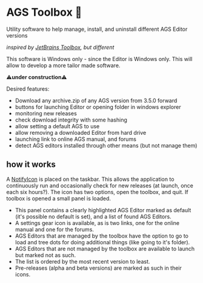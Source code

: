 # AGS Toolbox 🧰
Utility software to help manage, install, and uninstall different AGS Editor versions

_inspired by [JetBrains Toolbox](https://www.jetbrains.com/toolbox-app/), but different_

This software is Windows only - since the Editor is Windows only. This will allow to develop a more tailor made software.

⚠**under construction**⚠

Desired features:

- Download any archive.zip of any AGS version from 3.5.0 forward
- buttons for launching Editor or opening folder in windows explorer
- monitoring new releases
- check download integrity with some hashing
- allow setting a default AGS to use
- allow removing a downloaded Editor from hard drive
- launching link to online AGS manual, and forums
- detect AGS editors installed through other means (but not manage them)

## how it works

A [NotifyIcon](https://docs.microsoft.com/en-us/dotnet/desktop/winforms/controls/app-icons-to-the-taskbar-with-wf-notifyicon?view=netframeworkdesktop-4.8) is placed on the taskbar. This allows the application to continuously run and occasionally check for new releases (at launch, once each six hours?).
The icon has two options, open the toolbox, and quit. If toolbox is opened a small panel is loaded.
- This panel contains a clearly highlighted AGS Editor marked as default (it's possible no default is set), and a list of found AGS Editors. 
- A settings gear icon is available, as is two links, one for the online manual and one for the forums. 
- AGS Editors that are managed by the toolbox have the option to go to load and tree dots for doing additional things (like going to it's folder). 
- AGS Editors that are not managed by the toolbox are available to launch but marked not as such. 
- The list is ordered by the most recent version to least. 
- Pre-releases (alpha and beta versions) are marked as such in their icons.
